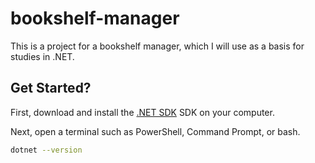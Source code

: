 # bookshelf-manager
This is a project for a bookshelf manager, which I will use as a basis for studies in .NET.


## Get Started?

First, download and install the [.NET SDK](https://dotnet.microsoft.com/pt-br/download/dotnet) SDK on your computer.

Next, open a terminal such as PowerShell, Command Prompt, or bash.

```bash
dotnet --version

